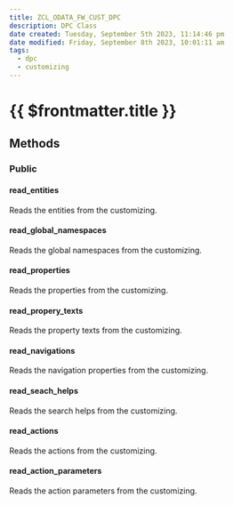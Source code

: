 ```yaml
---
title: ZCL_ODATA_FW_CUST_DPC
description: DPC Class
date created: Tuesday, September 5th 2023, 11:14:46 pm
date modified: Friday, September 8th 2023, 10:01:11 am
tags:
  - dpc
  - customizing
---
```

#  {{ $frontmatter.title }}


## Methods

### Public

#### read_entities

Reads the entities from the customizing.

#### read_global_namespaces

Reads the global namespaces from the customizing.

#### read_properties

Reads the properties from the customizing.

#### read_propery_texts

Reads the property texts from the customizing.

#### read_navigations

Reads the navigation properties from the customizing.

#### read_seach_helps

Reads the search helps from the customizing.

#### read_actions

Reads the actions from the customizing.

#### read_action_parameters

Reads the action parameters from the customizing.
